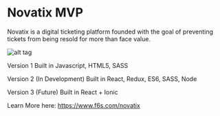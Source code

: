 # Novatix MVP

Novatix is a digital ticketing platform founded with the goal of preventing tickets from being resold for more than face value. 

![alt tag](https://static.tildacdn.com/tild3036-3836-4266-a538-316436303437/NovatixFacebookpromoimage.jpg)

Version 1
Built in Javascript, HTML5, SASS

Version 2 (In Development)
Built in React, Redux, ES6, SASS, Node

Version 3 (Future)
Built in React + Ionic

Learn More here: https://www.f6s.com/novatix

